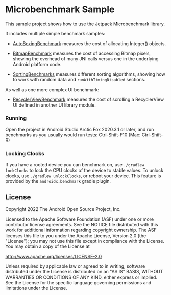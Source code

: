 Microbenchmark Sample
===================================

This sample project shows how to use the Jetpack Microbenchmark library.

It includes multiple simple benchmark samples:

* [AutoBoxingBenchmark](microbenchmark/src/androidTest/java/com/example/benchmark/AutoBoxingBenchmark.kt)
  measures the cost of allocating Integer() objects.

* [BitmapBenchmark](microbenchmark/src/androidTest/java/com/example/benchmark/BitmapBenchmark.kt)
  measures the cost of accessing Bitmap pixels, showing the overhead of many JNI calls versus one in
  the underlying Android platform code.

* [SortingBenchmarks](microbenchmark/src/androidTest/java/com/example/benchmark/SortingBenchmarks.kt)
  measures different sorting algorithms, showing how to work with random data
  and `runWithTimingDisabled` sections.

As well as one more complex UI benchmark:

* [RecyclerViewBenchmark](microbenchmark/src/androidTest/java/com/example/benchmark/RecyclerViewBenchmark.kt)
  measures the cost of scrolling a RecyclerView UI defined in another UI library module.

### Running

Open the project in Android Studio Arctic Fox 2020.3.1 or later, and run benchmarks as you usually
would run tests: Ctrl-Shift-F10 (Mac: Ctrl-Shift-R)

### Locking Clocks

If you have a rooted device you can benchmark on, use `./gradlew lockClocks` to lock the CPU clocks
of the device to stable values. To unlock clocks, use `./gradlew unlockClocks`, or reboot your
device. This feature is provided by the `androidx.benchmark` gradle plugin.

License
-------

Copyright 2022 The Android Open Source Project, Inc.

Licensed to the Apache Software Foundation (ASF) under one or more contributor license agreements.
See the NOTICE file distributed with this work for additional information regarding copyright
ownership. The ASF licenses this file to you under the Apache License, Version 2.0 (the "License");
you may not use this file except in compliance with the License. You may obtain a copy of the
License at

http://www.apache.org/licenses/LICENSE-2.0

Unless required by applicable law or agreed to in writing, software distributed under the License is
distributed on an "AS IS" BASIS, WITHOUT WARRANTIES OR CONDITIONS OF ANY KIND, either express or
implied. See the License for the specific language governing permissions and limitations under the
License.
